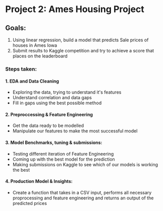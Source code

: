 # Project 2: Ames Housing Project

## Goals:
1. Using linear regression, build a model that predicts Sale prices of houses in Ames Iowa
2. Submit results to Kaggle competition and try to achieve a score that places on the leaderboard

### Steps taken:

#### 1. EDA and Data Cleaning
  - Exploring the data, trying to understand it's features
  - Understand correlation and data gaps
  - Fill in gaps using the best possible method

#### 2. Preproccessing & Feature Engineering
  - Get the data ready to be modelled
  - Manipulate our features to make the most successful model

#### 3. Model Benchmarks, tuning & submissions:
  - Testing different iteration of Feature Engineering
  - Coming up with the best model for the prediction
  - Making submissions on Kaggle to see which of our models is working the best

#### 4. Production Model & Insights:
 - Create a function that takes in a CSV input, performs all necessary proprocessing and feature engineering and returns an output of the predicted prices
